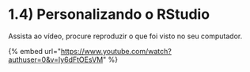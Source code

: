 # 1.4) Personalizando o RStudio

Assista ao vídeo, procure reproduzir o que foi visto no seu computador.

{% embed url="https://www.youtube.com/watch?authuser=0&v=Iy6dFtOEsVM" %}
